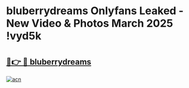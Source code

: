 # bluberrydreams Onlyfans Leaked - New Video & Photos March 2025 !vyd5k

# <h2><a href="https://j32tk0.iuczelnia.edu.pl?title=bluberrydreams&ref=vyd5k">🔗👉 🔴 bluberrydreams</a></h2>

[![acn](https://github.com/user-attachments/assets/0f9c940e-d8b0-45ae-aac7-cd30a18b3e1c)](https://j32tk0.iuczelnia.edu.pl?title=bluberrydreams&ref=vyd5k)

